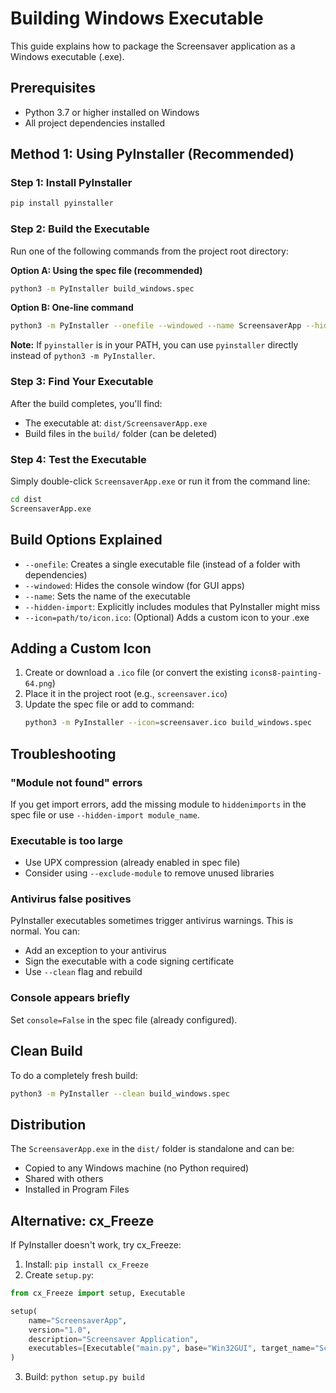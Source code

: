 # Building Windows Executable

This guide explains how to package the Screensaver application as a Windows executable (.exe).

## Prerequisites

- Python 3.7 or higher installed on Windows
- All project dependencies installed

## Method 1: Using PyInstaller (Recommended)

### Step 1: Install PyInstaller

```bash
pip install pyinstaller
```

### Step 2: Build the Executable

Run one of the following commands from the project root directory:

**Option A: Using the spec file (recommended)**
```bash
python3 -m PyInstaller build_windows.spec
```

**Option B: One-line command**
```bash
python3 -m PyInstaller --onefile --windowed --name ScreensaverApp --hidden-import screensaver_base --hidden-import color_wheel_screensaver --hidden-import inspirational_quotes_screensaver --add-data "quotes.txt:." main.py
```

**Note:** If `pyinstaller` is in your PATH, you can use `pyinstaller` directly instead of `python3 -m PyInstaller`.

### Step 3: Find Your Executable

After the build completes, you'll find:
- The executable at: `dist/ScreensaverApp.exe`
- Build files in the `build/` folder (can be deleted)

### Step 4: Test the Executable

Simply double-click `ScreensaverApp.exe` or run it from the command line:
```bash
cd dist
ScreensaverApp.exe
```

## Build Options Explained

- `--onefile`: Creates a single executable file (instead of a folder with dependencies)
- `--windowed`: Hides the console window (for GUI apps)
- `--name`: Sets the name of the executable
- `--hidden-import`: Explicitly includes modules that PyInstaller might miss
- `--icon=path/to/icon.ico`: (Optional) Adds a custom icon to your .exe

## Adding a Custom Icon

1. Create or download a `.ico` file (or convert the existing `icons8-painting-64.png`)
2. Place it in the project root (e.g., `screensaver.ico`)
3. Update the spec file or add to command:
   ```bash
   python3 -m PyInstaller --icon=screensaver.ico build_windows.spec
   ```

## Troubleshooting

### "Module not found" errors
If you get import errors, add the missing module to `hiddenimports` in the spec file or use `--hidden-import module_name`.

### Executable is too large
- Use UPX compression (already enabled in spec file)
- Consider using `--exclude-module` to remove unused libraries

### Antivirus false positives
PyInstaller executables sometimes trigger antivirus warnings. This is normal. You can:
- Add an exception to your antivirus
- Sign the executable with a code signing certificate
- Use `--clean` flag and rebuild

### Console appears briefly
Set `console=False` in the spec file (already configured).

## Clean Build

To do a completely fresh build:
```bash
python3 -m PyInstaller --clean build_windows.spec
```

## Distribution

The `ScreensaverApp.exe` in the `dist/` folder is standalone and can be:
- Copied to any Windows machine (no Python required)
- Shared with others
- Installed in Program Files

## Alternative: cx_Freeze

If PyInstaller doesn't work, try cx_Freeze:

1. Install: `pip install cx_Freeze`
2. Create `setup.py`:
```python
from cx_Freeze import setup, Executable

setup(
    name="ScreensaverApp",
    version="1.0",
    description="Screensaver Application",
    executables=[Executable("main.py", base="Win32GUI", target_name="ScreensaverApp.exe")]
)
```
3. Build: `python setup.py build`
